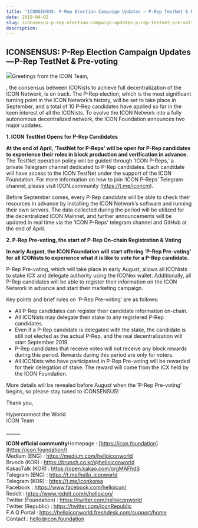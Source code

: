 ```yaml
---
title: "ICONSENSUS: P-Rep Election Campaign Updates — P-Rep TestNet & Pre-voting"
date: 2019-04-02
slug: iconsensus-p-rep-election-campaign-updates-p-rep-testnet-pre-voting-f1c4264d8f27
description:
---
```


## **ICONSENSUS: P-Rep Election Campaign Updates — P-Rep TestNet & Pre-voting**

![](https://cdn-images-1.medium.com/max/800/0*76_G4L9LWUw5C7fW)Greetings from the ICON Team,

<ICONSENSUS>, the consensus between ICONists to achieve full decentralization of the ICON Network, is on track. The P-Rep election, which is the most significant turning point in the ICON Network’s history, will be set to take place in September, and a total of 10 P-Rep candidates have applied so far in the keen interest of all the ICONists. To evolve the ICON Network into a fully autonomous decentralized network, the ICON Foundation announces two major updates.

**1. ICON TestNet Opens for P-Rep Candidates**

**At the end of April, ‘TestNet for P-Reps’ will be open for P-Rep candidates to experience their roles in block production and verification in advance.** The TestNet operation policy will be guided through ‘ICON P-Reps,’ a private Telegram channel dedicated to P-Rep candidates. Each candidate will have access to the ICON TestNet under the support of the ICON Foundation. For more information on how to join ‘ICON P-Reps’ Telegram channel, please visit ICON.community (<https://t.me/iconcm>).

Before September comes, every P-Rep candidate will be able to check their resources in advance by installing the ICON Network’s software and running their own servers. The data collected during the period will be utilized for the decentralized ICON Mainnet, and further announcements will be updated in real time via the ‘ICON P-Reps’ telegram channel and GitHub at the end of April.

**2. P-Rep Pre-voting, the start of P-Rep On-chain Registration & Voting**

**In early August, the ICON Foundation will start offering ‘P-Rep Pre-voting’ for all ICONists to experience what it is like to vote for a P-Rep candidate.**

P-Rep Pre-voting, which will take place in early August, allows all ICONists to stake ICX and delegate authority using the ICONex wallet. Additionally, all P-Rep candidates will be able to register their information on the ICON Network in advance and start their marketing campaign.

Key points and brief rules on ‘P-Rep Pre-voting’ are as follows:

* All P-Rep candidates can register their candidate information on-chain.  
* All ICONists may delegate their stake to any registered P-Rep candidates.  
* Even if a P-Rep candidate is delegated with the stake, the candidate is still not elected as the actual P-Rep, and the real decentralization will start September 2019.  
* P-Rep candidates that receive votes will not receive any block rewards during this period. Rewards during this period are only for voters.  
* All ICONists who have participated in P-Rep Pre-voting will be rewarded for their delegation of stake. The reward will come from the ICX held by the ICON Foundation.

More details will be revealed before August when the ’P-Rep Pre-voting’ begins, so please stay tuned to ICONSENSUS!

Thank you,

Hyperconnect the World  
ICON Team

\_\_\_\_\_\_

**ICON official community**Homepage : [https://icon.foundation](https://icon.foundation/)  
Medium (ENG) : <https://medium.com/helloiconworld>  
Brunch (KOR) : <https://brunch.co.kr/@helloiconworld>  
KakaoTalk (KOR) : <https://open.kakao.com/o/gMAFhdS>  
Telegram (ENG) : <https://t.me/hello_iconworld>  
Telegram (KOR) : <https://t.me/iconkorea>  
Facebook : <https://www.facebook.com/helloicon/>  
Reddit : <https://www.reddit.com/r/helloicon/>  
Twitter (Foundation) : <https://twitter.com/helloiconworld>  
Twitter (Republic) : <https://twitter.com/IconRepublic>  
F.A.Q Portal : <https://helloiconworld.freshdesk.com/support/home>  
Contact : [hello@icon.foundation](http://hello@icon.foundation)

